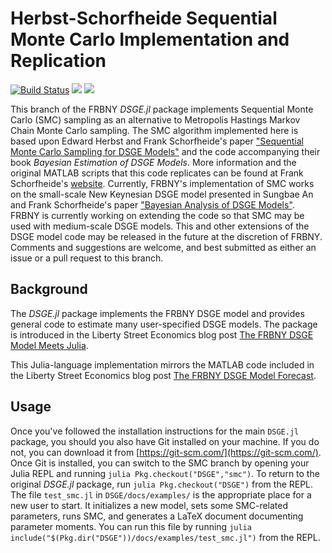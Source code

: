 # Herbst-Schorfheide Sequential Monte Carlo Implementation and Replication
[![Build Status](https://travis-ci.org/FRBNY-DSGE/DSGE.jl.svg)](https://travis-ci.org/FRBNY-DSGE/DSGE.jl)
[![](https://img.shields.io/badge/docs-stable-blue.svg)](https://FRBNY-DSGE.github.io/DSGE.jl/stable)
[![](https://img.shields.io/badge/docs-latest-blue.svg)](https://FRBNY-DSGE.github.io/DSGE.jl/latest)


This branch of the FRBNY *DSGE.jl* package implements Sequential Monte
Carlo (SMC) sampling as an alternative to Metropolis Hastings Markov
Chain Monte Carlo sampling. The SMC algorithm implemented here is
based upon Edward Herbst and Frank Schorfheide's paper ["Sequential
Monte Carlo Sampling for DSGE
Models"](http://dx.doi.org/10.1002/jae.2397) and the code accompanying
their book *Bayesian Estimation of DSGE Models*. More information and
the original MATLAB scripts that this code replicates can be found at
Frank Schorfheide's
[website](https://sites.sas.upenn.edu/schorf/pages/bayesian-estimation-dsge-models).
Currently, FRBNY's implementation of SMC works on the small-scale New
Keynesian DSGE model presented in Sungbae An and Frank Schorfheide's
paper ["Bayesian Analysis of DSGE Models"](
http://dx.doi.org/10.1080/07474930701220071).  FRBNY is currently
working on extending the code so that SMC may be used with
medium-scale DSGE models. This and other extensions of the DSGE model
code may be released in the future at the discretion of
FRBNY. Comments and suggestions are welcome, and best submitted as
either an issue or a pull request to this branch.

## Background

The *DSGE.jl* package implements the FRBNY DSGE model and provides
general code to estimate many user-specified DSGE models. The package
is introduced in the Liberty Street Economics blog post [The FRBNY
DSGE Model Meets
Julia](http://libertystreeteconomics.newyorkfed.org/2015/12/the-frbny-dsge-model-meets-julia.html).

This Julia-language implementation mirrors the MATLAB code included in
the Liberty Street Economics blog post [The FRBNY DSGE Model
Forecast](http://libertystreeteconomics.newyorkfed.org/2015/05/the-frbny-dsge-model-forecast-april-2015.html).

## Usage

Once you've followed the installation instructions for the main
`DSGE.jl` package, you should you also have Git installed on your
machine. If you do not, you can download it from
[https://git-scm.com/](https://git-scm.com/). Once Git is installed,
you can switch to the SMC branch by opening your
Julia REPL and running `julia Pkg.checkout("DSGE","smc")`. To return to the
original *DSGE.jl* package, run `julia Pkg.checkout("DSGE")` from
the REPL. The file `test_smc.jl` in `DSGE/docs/examples/` is the
appropriate place for a new user to start. It initializes a new model,
sets some SMC-related parameters, runs SMC, and generates a LaTeX
document documenting parameter moments. You can run this file by
running `julia include("$(Pkg.dir("DSGE"))/docs/examples/test_smc.jl")` from
the REPL. 
